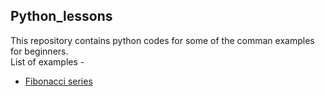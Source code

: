 ## Python_lessons
This repository contains python codes for some of the comman examples for beginners.  
List of examples - 
* [Fibonacci series](https://github.com/Mehul-Bagaria/Python_lessons/blob/main/Fibonacci%20series.ipynb)
